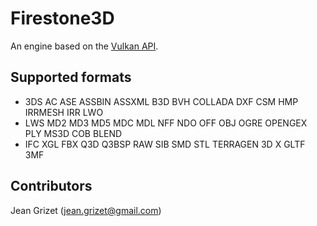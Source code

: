# Firestone3D

An engine based on the [Vulkan API](https://www.khronos.org/vulkan). 


## Supported formats 
 * 3DS AC ASE ASSBIN ASSXML B3D BVH COLLADA DXF CSM HMP IRRMESH IRR LWO 
 * LWS MD2 MD3 MD5 MDC MDL NFF NDO OFF OBJ OGRE OPENGEX PLY MS3D COB BLEND 
 * IFC XGL FBX Q3D Q3BSP RAW SIB SMD STL TERRAGEN 3D X GLTF 3MF
 
## Contributors
Jean Grizet (jean.grizet@gmail.com)